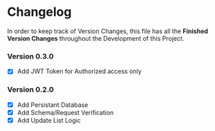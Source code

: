 # Changelog
In order to keep track of Version Changes, this file has all the **Finished Version Changes** throughout the Development of this Project.

### Version 0.3.0
* [x] Add JWT Token for Authorized access only

### Version 0.2.0
* [x] Add Persistant Database
* [x] Add Schema/Request Verification
* [x] Add Update List Logic